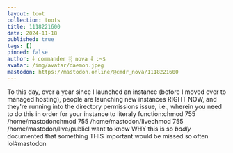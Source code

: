 ```yaml
---
layout: toot
collection: toots
title: 1118221600
date: 2024-11-18
published: true
tags: []
pinned: false
author: ⸸ commander ░ nova ⸸ :~$
avatar: /img/avatar/daemon.jpeg
mastodon: https://mastodon.online/@cmdr_nova/1118221600
---
```


To this day, over a year since I launched an instance (before I moved over to managed hosting), people are launching new instances RIGHT NOW, and they're running into the directory permissions issue, i.e., wherein you need to do this in order for your instance to literaly function:chmod 755 /home/mastodonchmod 755 /home/mastodon/livechmod 755 /home/mastodon/live/publicI want to know WHY this is so _badly_ documented that something THIS important would be missed so often lol#mastodon
